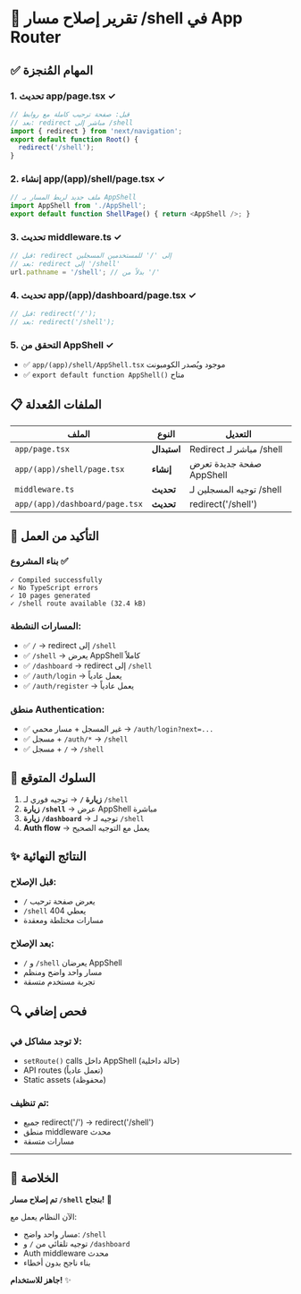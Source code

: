 # 🔧 تقرير إصلاح مسار /shell في App Router

## ✅ **المهام المُنجزة**

### 1. **تحديث app/page.tsx** ✓

```typescript
// قبل: صفحة ترحيب كاملة مع روابط
// بعد: redirect مباشر إلى /shell
import { redirect } from 'next/navigation';
export default function Root() {
  redirect('/shell');
}
```

### 2. **إنشاء app/(app)/shell/page.tsx** ✓

```typescript
// ملف جديد لربط المسار بـ AppShell
import AppShell from './AppShell';
export default function ShellPage() { return <AppShell />; }
```

### 3. **تحديث middleware.ts** ✓

```typescript
// قبل: redirect إلى '/' للمستخدمين المسجلين
// بعد: redirect إلى '/shell'
url.pathname = '/shell'; // بدلاً من '/'
```

### 4. **تحديث app/(app)/dashboard/page.tsx** ✓

```typescript
// قبل: redirect('/');
// بعد: redirect('/shell');
```

### 5. **التحقق من AppShell** ✓

- ✅ `app/(app)/shell/AppShell.tsx` موجود ويُصدر الكومبونت
- ✅ `export default function AppShell()` متاح

## 📋 **الملفات المُعدلة**

| الملف                          | النوع       | التعديل                  |
| ------------------------------ | ----------- | ------------------------ |
| `app/page.tsx`                 | **استبدال** | Redirect مباشر لـ /shell |
| `app/(app)/shell/page.tsx`     | **إنشاء**   | صفحة جديدة تعرض AppShell |
| `middleware.ts`                | **تحديث**   | توجيه المسجلين لـ /shell |
| `app/(app)/dashboard/page.tsx` | **تحديث**   | redirect('/shell')       |

## 🚀 **التأكيد من العمل**

### **بناء المشروع** ✅

```
✓ Compiled successfully
✓ No TypeScript errors
✓ 10 pages generated
✓ /shell route available (32.4 kB)
```

### **المسارات النشطة:**

- ✅ `/` → redirect إلى `/shell`
- ✅ `/shell` → يعرض AppShell كاملاً
- ✅ `/dashboard` → redirect إلى `/shell`
- ✅ `/auth/login` → يعمل عادياً
- ✅ `/auth/register` → يعمل عادياً

### **منطق Authentication:**

- ✅ غير المسجل + مسار محمي → `/auth/login?next=...`
- ✅ مسجل + `/auth/*` → `/shell`
- ✅ مسجل + `/` → `/shell`

## 🎯 **السلوك المتوقع**

1. **زيارة `/`** → توجيه فوري لـ `/shell`
2. **زيارة `/shell`** → عرض AppShell مباشرة
3. **زيارة `/dashboard`** → توجيه لـ `/shell`
4. **Auth flow** → يعمل مع التوجيه الصحيح

## ✨ **النتائج النهائية**

### **قبل الإصلاح:**

- `/` يعرض صفحة ترحيب
- `/shell` يعطي 404
- مسارات مختلطة ومعقدة

### **بعد الإصلاح:**

- `/` و `/shell` يعرضان AppShell
- مسار واحد واضح ومنظم
- تجربة مستخدم متسقة

## 🔍 **فحص إضافي**

### **لا توجد مشاكل في:**

- `setRoute()` calls داخل AppShell (حالة داخلية)
- API routes (تعمل عادياً)
- Static assets (محفوظة)

### **تم تنظيف:**

- جميع redirect('/') → redirect('/shell')
- منطق middleware محدث
- مسارات متسقة

---

## 🎉 **الخلاصة**

**تم إصلاح مسار `/shell` بنجاح!** 🚀

الآن النظام يعمل مع:

- مسار واحد واضح: `/shell`
- توجيه تلقائي من `/` و `/dashboard`
- Auth middleware محدث
- بناء ناجح بدون أخطاء

**جاهز للاستخدام!** ✨
